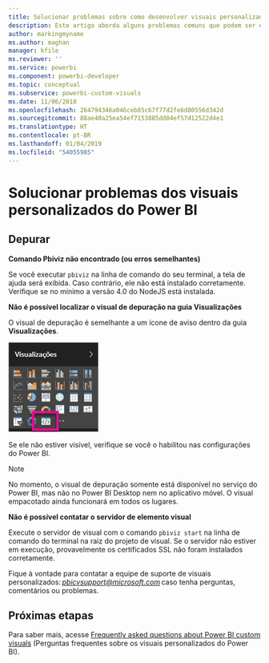 ```yaml
---
title: Solucionar problemas sobre como desenvolver visuais personalizados do Power BI
description: Este artigo aborda alguns problemas comuns que podem ser encontrados ao desenvolver ou criar um visual personalizado do Power BI.
author: markingmyname
ms.author: maghan
manager: kfile
ms.reviewer: ''
ms.service: powerbi
ms.component: powerbi-developer
ms.topic: conceptual
ms.subservice: powerbi-custom-visuals
ms.date: 11/06/2018
ms.openlocfilehash: 264794346a046ceb85c67f77d2fe6d80556d342d
ms.sourcegitcommit: 88ae40a25ea54ef7153885dd04ef57d12522d4e1
ms.translationtype: HT
ms.contentlocale: pt-BR
ms.lasthandoff: 01/04/2019
ms.locfileid: "54055985"
---
```

# <a name="troubleshoot-power-bi-custom-visuals"></a>Solucionar problemas dos visuais personalizados do Power BI

## <a name="debug"></a>Depurar

**Comando Pbiviz não encontrado (ou erros semelhantes)**

Se você executar `pbiviz` na linha de comando do seu terminal, a tela de ajuda será exibida. Caso contrário, ele não está instalado corretamente. Verifique se no mínimo a versão 4.0 do NodeJS está instalada.

**Não é possível localizar o visual de depuração na guia Visualizações**

O visual de depuração é semelhante a um ícone de aviso dentro da guia **Visualizações**.

![Seleção de visuais](media/power-bi-custom-visuals-troubleshoot/powerbi-developer-visual-selection.png)

Se ele não estiver visível, verifique se você o habilitou nas configurações do Power BI.

> [!NOTE]
> No momento, o visual de depuração somente está disponível no serviço do Power BI, mas não no Power BI Desktop nem no aplicativo móvel. O visual empacotado ainda funcionará em todos os lugares.

**Não é possível contatar o servidor de elemento visual**

Execute o servidor de visual com o comando `pbiviz start` na linha de comando do terminal na raiz do projeto de visual. Se o servidor não estiver em execução, provavelmente os certificados SSL não foram instalados corretamente.

Fique à vontade para contatar a equipe de suporte de visuais personalizados: *pbicvsupport@microsoft.com* caso tenha perguntas, comentários ou problemas.

## <a name="next-steps"></a>Próximas etapas

Para saber mais, acesse [Frequently asked questions about Power BI custom visuals](power-bi-custom-visuals-faq.md#organizational-custom-visuals) (Perguntas frequentes sobre os visuais personalizados do Power BI).
